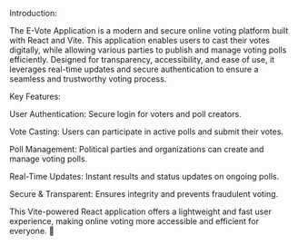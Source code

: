 Introduction:

The E-Vote Application is a modern and secure online voting platform built with React and Vite. This application enables users to cast their votes digitally, while allowing various parties to publish and manage voting polls efficiently. Designed for transparency, accessibility, and ease of use, it leverages real-time updates and secure authentication to ensure a seamless and trustworthy voting process.




Key Features:

User Authentication: Secure login for voters and poll creators.

Vote Casting: Users can participate in active polls and submit their votes.

Poll Management: Political parties and organizations can create and manage voting polls.

Real-Time Updates: Instant results and status updates on ongoing polls.

Secure & Transparent: Ensures integrity and prevents fraudulent voting.

This Vite-powered React application offers a lightweight and fast user experience, making online voting more accessible and efficient for everyone. 🚀
